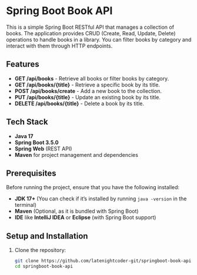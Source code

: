 # Spring Boot Book API

This is a simple Spring Boot RESTful API that manages a collection of books. The application provides CRUD (Create, Read, Update, Delete) operations to handle books in a library. You can filter books by category and interact with them through HTTP endpoints.

## Features

- **GET /api/books** - Retrieve all books or filter books by category.
- **GET /api/books/{title}** - Retrieve a specific book by its title.
- **POST /api/books/create** - Add a new book to the collection.
- **PUT /api/books/{title}** - Update an existing book by its title.
- **DELETE /api/books/{title}** - Delete a book by its title.

## Tech Stack

- **Java 17**
- **Spring Boot 3.5.0**
- **Spring Web** (REST API)
- **Maven** for project management and dependencies

## Prerequisites

Before running the project, ensure that you have the following installed:

- **JDK 17+** (You can check if it’s installed by running `java -version` in the terminal)
- **Maven** (Optional, as it is bundled with Spring Boot)
- **IDE** like **IntelliJ IDEA** or **Eclipse** (with Spring Boot support)

## Setup and Installation

1. Clone the repository:

   ```bash
   git clone https://github.com/latenightcoder-git/springboot-book-api.git
   cd springboot-book-api

   


